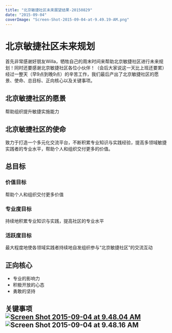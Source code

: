 ```yaml
---
title: "北京敏捷社区未来展望结果-20150829"
date: "2015-09-04"
coverImage: "Screen-Shot-2015-09-04-at-9.49.19-AM.png"
---
```


# 北京敏捷社区未来规划

首先非常感谢好朋友Willa，牺牲自己的周末时间来帮助北京敏捷社区进行未来规划！同时还要感谢北京敏捷社区各位小伙伴！（会后大家说这一天比上班还要累）经过一整天（早9点到晚9点）的辛苦工作，我们最后产出了北京敏捷社区的愿景、使命、总目标、正向核心以及关键事项。

## 北京敏捷社区的愿景

帮助组织提升敏捷实施能力

## 北京敏捷社区的使命

致力于打造一个多元化交流平台，不断积累专业知识与实践经验，提高多领域敏捷实践者的专业水平，帮助个人和组织交付更多的价值。

## 总目标

### 价值目标

帮助个人和组织交付更多价值

### 专业度目标

持续地积累专业知识与实践，提高社区的专业水平

### 活跃度目标

最大程度地使各领域实践者持续地自发组织参与“北京敏捷社区”的交流互动

## 正向核心

- 专业的影响力
- 积极开放的心态
- 勇敢的坚持

## 关键事项 [![Screen Shot 2015-09-04 at 9.48.04 AM](/wp-content/uploads/2015/09/Screen-Shot-2015-09-04-at-9.48.04-AM.png)](/wp-content/uploads/2015/09/Screen-Shot-2015-09-04-at-9.48.04-AM.png)![Screen Shot 2015-09-04 at 9.48.16 AM](/wp-content/uploads/2015/09/Screen-Shot-2015-09-04-at-9.48.16-AM.png)
